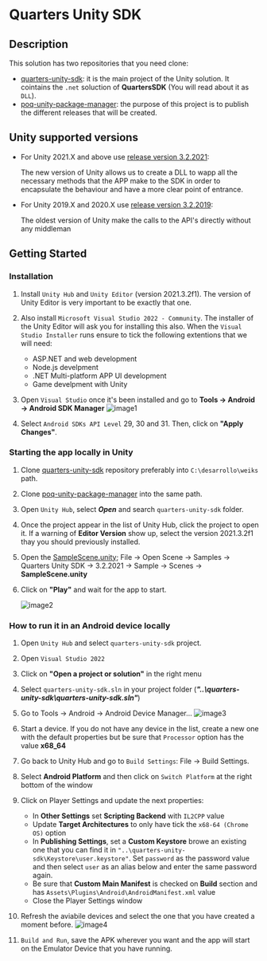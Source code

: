 # Quarters Unity SDK

## Description
This solution has two repositories that you need clone:
- [quarters-unity-sdk](https://github.com/weiks/quarters-unity-sdk.git): it is the main project of the Unity solution. It cointains the `.net` soluction of **QuartersSDK** (You will read about it as `DLL`).
- [poq-unity-package-manager](https://github.com/weiks/poq-unity-package-manager.git): the purpose of this project is to publish the different releases that will be created.

## Unity supported versions

- For Unity 2021.X and above use [release version 3.2.2021](https://github.com/weiks/poq-unity-package-manager/releases/tag/3.0.2021):
    
    The new version of Unity allows us to create a DLL to wapp all the necessary methods that the APP make to the SDK in order to encapsulate the behaviour and have a more clear point of entrance.
- For Unity 2019.X and 2020.X use [release version 3.2.2019](https://github.com/weiks/poq-unity-package-manager/releases/tag/3.0.2019):

    The oldest version of Unity make the calls to the API's directly without any middleman

## Getting Started

### Installation

1. Install `Unity Hub` and `Unity Editor` (version 2021.3.2f1). The version of Unity Editor is very important to be exactly that one.
2. Also install `Microsoft Visual Studio 2022 - Community`. The installer of the Unity Editor will ask you for installing this also. When the `Visual Studio Installer` runs ensure to tick the following extentions that we will need:
   - ASP.NET and web development
   - Node.js develpment
   - .NET Multi-platform APP UI development
   - Game develpment with Unity
3. Open `Visual Studio` once it's been installed and go to **Tools -> Android -> Android SDK Manager**
       ![image1](https://user-images.githubusercontent.com/36847481/211830751-e76e641a-bf89-4828-9f6f-17efa9d98954.jpeg)
       
4. Select `Android SDKs API Level` 29, 30 and 31. Then, click on **"Apply Changes"**.

### Starting the app locally in Unity

1. Clone [quarters-unity-sdk](https://github.com/weiks/quarters-unity-sdk) repository preferably into `C:\desarrollo\weiks` path.
2. Clone [poq-unity-package-manager](https://github.com/weiks/poq-unity-package-manager) into the same path.
3. Open `Unity Hub`, select **_Open_** and search `quarters-unity-sdk` folder.
4. Once the project appear in the list of Unity Hub, click the project to open it. If a warning of **Editor Version** show up, select the version 2021.3.2f1 thay you should previously installed.
5. Open the [SampleScene.unity](https://github.com/weiks/quarters-unity-sdk/blob/master/Assets/Samples/Quarters%20Unity%20SDK/3.0.2021/Sample/Scenes/SampleScene.unity); File -> Open Scene -> Samples -> Quarters Unity SDK -> 3.2.2021 -> Sample -> Scenes -> **SampleScene.unity**
6. Click on **"Play"** and wait for the app to start.

     ![image2](https://user-images.githubusercontent.com/36847481/211831034-56ad172c-d7f9-4879-8d9d-99a6a34fd417.jpeg)


### How to run it in an Android device locally

1. Open `Unity Hub` and select `quarters-unity-sdk` project.
2. Open `Visual Studio 2022`
3. Click on **"Open a project or solution"** in the right menu
4. Select `quarters-unity-sdk.sln` in your project folder (**_"..\quarters-unity-sdk\quarters-unity-sdk.sln"_**)
5. Go to Tools -> Android -> Android Device Manager...
       ![image3](https://user-images.githubusercontent.com/36847481/211831302-1c9d9e48-fd19-42c9-9795-ba1e659dfe5c.jpeg)

6. Start a device. If you do not have any device in the list, create a new one with the default properties but be sure that `Processor` option has the value **x68_64**
7. Go back to Unity Hub and go to `Build Settings`: File -> Build Settings.
8. Select **Android Platform** and then click on `Switch Platform` at the right bottom of the window
9. Click on Player Settings and update the next properties:
   - In **Other Settings** set **Scripting Backend** with `IL2CPP` value
   - Update **Target Architectures** to only have tick the `x68-64 (Chrome OS)` option
   - In **Publishing Settings**, set a **Custom Keystore** browe an existing one that you can find it in `"..\quarters-unity-sdk\Keystore\user.keystore"`. Set `password` as the password value and then select `user` as an alias below and enter the same password again.
   - Be sure that **Custom Main Manifest** is checked on **Build** section and has `Assets\Plugins\Android\AndroidManifest.xml` value
   - Close the Player Settings window
10. Refresh the aviabile devices and select the one that you have created a moment before.
    ![image4](https://user-images.githubusercontent.com/36847481/211831631-8fea3137-1cd9-4da5-bbfa-f736c8516147.jpeg)

11. `Build and Run`, save the APK wherever you want and the app will start on the Emulator Device that you have running.

